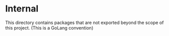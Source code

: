 # Internal

This directory contains packages that are not exported beyond the
scope of this project. (This is a GoLang convention)
